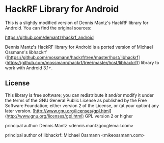 HackRF Library for Android
==========================

This is a slightly modified version of Dennis Mantz's HackRF library for Android. You can find the original sources:

https://github.com/demantz/hackrf_android

Dennis Mantz's HackRF library for Android is a ported version of Michael Ossmann's libhackrf
([https://github.com/mossmann/hackrf/tree/master/host/libhackrf]
(https://github.com/mossmann/hackrf/tree/master/host/libhackrf))
library to work with Android 3.1+.


License
-------
This library is free software; you can redistribute it and/or
modify it under the terms of the GNU General Public
License as published by the Free Software Foundation; either
version 2 of the License, or (at your option) any later version.
[http://www.gnu.org/licenses/gpl.html](http://www.gnu.org/licenses/gpl.html) GPL version 2 or higher

principal author: Dennis Mantz <dennis.mantzgooglemail.com>

principal author of libhackrf: Michael Ossmann <mikeossmann.com>
